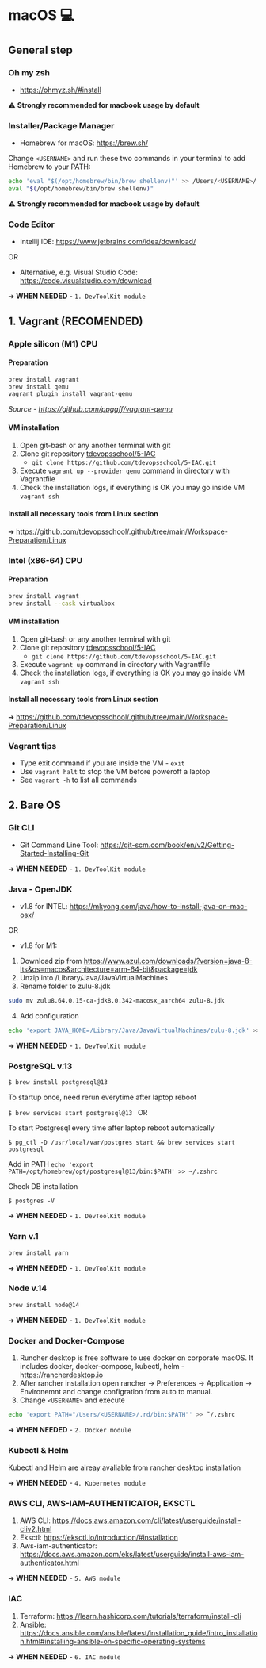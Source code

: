 # macOS 💻
## General step
### Oh my zsh
- https://ohmyz.sh/#install

⚠️ **Strongly recommended for macbook usage by default**

### Installer/Package Manager
- Homebrew for macOS: https://brew.sh/

Change `<USERNAME>` and run these two commands in your terminal to add Homebrew to your PATH:
```bash
echo 'eval "$(/opt/homebrew/bin/brew shellenv)"' >> /Users/<USERNAME>/.zprofile
eval "$(/opt/homebrew/bin/brew shellenv)"
````

⚠️ **Strongly recommended for macbook usage by default**

### Code Editor
- Intellij IDE: https://www.jetbrains.com/idea/download/

OR

- Alternative, e.g. Visual Studio Code: https://code.visualstudio.com/download

➔ **WHEN NEEDED** - `1. DevToolKit module`

## 1. Vagrant (RECOMENDED)
### Apple silicon (M1) CPU
#### Preparation
```bash
brew install vagrant
brew install qemu
vagrant plugin install vagrant-qemu
```
*Source - https://github.com/ppggff/vagrant-qemu*

#### VM installation
1. Open git-bash or any another terminal with git
2. Clone git repository [tdevopsschool/5-IAC](https://github.com/tdevopsschool/5-IAC)
    - `git clone https://github.com/tdevopsschool/5-IAC.git`
3. Execute `vagrant up --provider qemu` command in directory with Vagrantfile
4. Check the installation logs, if everything is OK you may go inside VM `vagrant ssh`

#### Install all necessary tools from Linux section
➔ https://github.com/tdevopsschool/.github/tree/main/Workspace-Preparation/Linux

### Intel (x86-64) CPU
#### Preparation
```bash
brew install vagrant
brew install --cask virtualbox 
```

#### VM installation
1. Open git-bash or any another terminal with git
2. Clone git repository [tdevopsschool/5-IAC](https://github.com/tdevopsschool/5-IAC)
    - `git clone https://github.com/tdevopsschool/5-IAC.git`
3. Execute `vagrant up` command in directory with Vagrantfile
4. Check the installation logs, if everything is OK you may go inside VM `vagrant ssh`

#### Install all necessary tools from Linux section
➔ https://github.com/tdevopsschool/.github/tree/main/Workspace-Preparation/Linux

### Vagrant tips
- Type exit command if you are inside the VM - `exit`
- Use `vagrant halt` to stop the VM before poweroff a laptop
- See `vagrant -h` to list all commands


## 2. Bare OS

### Git CLI
- Git Command Line Tool: https://git-scm.com/book/en/v2/Getting-Started-Installing-Git

➔ **WHEN NEEDED** - `1. DevToolKit module`

### Java - OpenJDK
- v1.8 for INTEL: https://mkyong.com/java/how-to-install-java-on-mac-osx/

OR

- v1.8 for M1:
1. Download zip from https://www.azul.com/downloads/?version=java-8-lts&os=macos&architecture=arm-64-bit&package=jdk
2. Unzip into /Library/Java/JavaVirtualMachines
3. Rename folder to zulu-8.jdk
```bash
sudo mv zulu8.64.0.15-ca-jdk8.0.342-macosx_aarch64 zulu-8.jdk
```
4. Add configuration
```bash
echo 'export JAVA_HOME=/Library/Java/JavaVirtualMachines/zulu-8.jdk' >> ~/.zshrc
```

➔ **WHEN NEEDED** - `1. DevToolKit module`

### PostgreSQL v.13
`$ brew install postgresql@13`

To startup once, need rerun everytime after laptop reboot

`$ brew services start postgresql@13 `
OR

To start Postgresql every time after laptop reboot automatically

`$ pg_ctl -D /usr/local/var/postgres start && brew services start postgresql` 

Add in PATH
`echo 'export PATH=/opt/homebrew/opt/postgresql@13/bin:$PATH' >> ~/.zshrc`

Check DB installation
 
`$ postgres -V`

➔ **WHEN NEEDED** - `1. DevToolKit module`

### Yarn v.1
```bash
brew install yarn
```
➔ **WHEN NEEDED** - `1. DevToolKit module`

### Node v.14
```bash
brew install node@14
```
➔ **WHEN NEEDED** - `1. DevToolKit module`

### Docker and Docker-Compose
1. Runcher desktop is free software to use docker on corporate macOS. It includes docker, docker-compose, kubectl, helm - https://rancherdesktop.io
2. After rancher installation open rancher -> Preferences -> Application -> Environemnt and change configration from auto to manual. 
3. Change `<USERNAME>` and execute
```bash
echo 'export PATH="/Users/<USERNAME>/.rd/bin:$PATH"' >> ˜/.zshrc
```

➔ **WHEN NEEDED** - `2. Docker module`

### Kubectl & Helm
Kubectl and Helm are alreay avaliable from rancher desktop installation

➔ **WHEN NEEDED** - `4. Kubernetes module`

### AWS CLI, AWS-IAM-AUTHENTICATOR, EKSCTL
1. AWS CLI: https://docs.aws.amazon.com/cli/latest/userguide/install-cliv2.html
2. Eksctl: https://eksctl.io/introduction/#installation
3. Aws-iam-authenticator: https://docs.aws.amazon.com/eks/latest/userguide/install-aws-iam-authenticator.html

➔ **WHEN NEEDED** - `5. AWS module`

### IAC
1. Terraform: https://learn.hashicorp.com/tutorials/terraform/install-cli
2. Ansible: https://docs.ansible.com/ansible/latest/installation_guide/intro_installation.html#installing-ansible-on-specific-operating-systems

➔ **WHEN NEEDED** - `6. IAC module`

